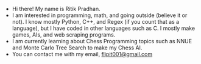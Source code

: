 * Hi there! My name is Ritik Pradhan.
* I am interested in programming, math, and going outside (believe it or not). I know mostly Python, C++, and Regex (if you count that as a language), but I have coded in other languages such as C. I mostly make games, AIs, and web scraping programs.
* I am currently learning about Chess Programming topics such as NNUE and Monte Carlo Tree Search to make my Chess AI.
* You can contact me with my email, flipit001@gmail.com
